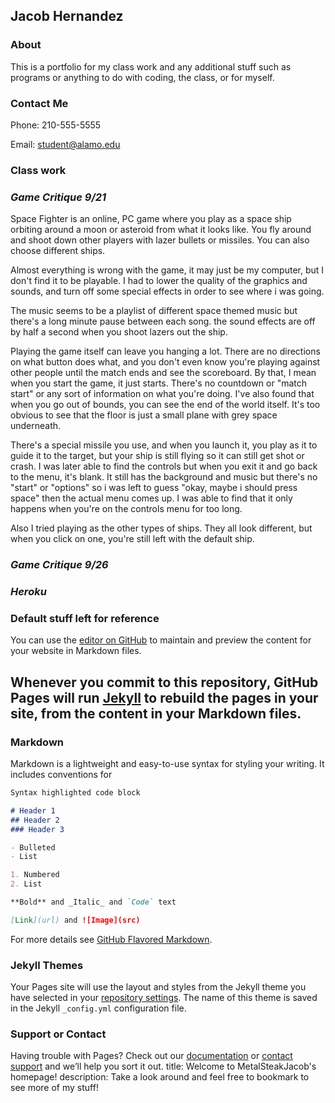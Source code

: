 ## Jacob Hernandez

### About
This is a portfolio for my class work and any additional stuff such as programs or anything to do with coding, the class, or for myself.

### Contact Me
Phone: 210-555-5555

Email: student@alamo.edu

### Class work

### *Game Critique 9/21*


Space Fighter is an online, PC game where you play as a space ship orbiting around a moon or asteroid from what it looks like. You fly around and shoot down other players with lazer bullets or missiles. You can also choose different ships.

Almost everything is wrong with the game, it may just be my computer, but I don't find it to be playable. I had to lower the quality of the graphics and sounds, and turn off some special effects in order to see where i was going.

The music seems to be a playlist of different space themed music but there's a long minute pause between each song. the sound effects are off by half a second when you shoot lazers out the ship.

Playing the game itself can leave you hanging a lot. There are no directions on what button does what, and you don't even know you're playing against other people until the match ends and see the scoreboard. By that, I mean when you start the game, it just starts. There's no countdown or "match start" or any sort of information on what you're doing. I've also found that when you go out of bounds, you can see the end of the world itself. It's too obvious to see that the floor is just a small plane with grey space underneath.

There's a special missile you use, and when you launch it, you play as it to guide it to the target, but your ship is still flying so it can still get shot or crash. I was later able to find the controls but when you exit it and go back to the menu, it's blank. It still has the background and music but there's no "start" or "options" so i was left to guess "okay, maybe i should press space"  then the actual menu comes up. I was able to find that it only happens when you're on the controls menu for too long.

Also I tried playing as the other types of ships. They all look different, but when you click on one, you're still left with the default ship.

### *Game Critique 9/26*

### *Heroku*

### Default stuff left for reference

You can use the [editor on GitHub](https://github.com/MetalSteakJacob/MetalSteakJacob.github.io/edit/master/index.md) to maintain and preview the content for your website in Markdown files.

Whenever you commit to this repository, GitHub Pages will run [Jekyll](https://jekyllrb.com/) to rebuild the pages in your site, from the content in your Markdown files.
---

### Markdown

Markdown is a lightweight and easy-to-use syntax for styling your writing. It includes conventions for

```markdown
Syntax highlighted code block

# Header 1
## Header 2
### Header 3

- Bulleted
- List

1. Numbered
2. List

**Bold** and _Italic_ and `Code` text

[Link](url) and ![Image](src)
```

For more details see [GitHub Flavored Markdown](https://guides.github.com/features/mastering-markdown/).

### Jekyll Themes

Your Pages site will use the layout and styles from the Jekyll theme you have selected in your [repository settings](https://github.com/MetalSteakJacob/MetalSteakJacob.github.io/settings). The name of this theme is saved in the Jekyll `_config.yml` configuration file.

### Support or Contact

Having trouble with Pages? Check out our [documentation](https://help.github.com/categories/github-pages-basics/) or [contact support](https://github.com/contact) and we’ll help you sort it out.
title: Welcome to MetalSteakJacob's homepage!
description: Take a look around and feel free to bookmark to see more of my stuff!
